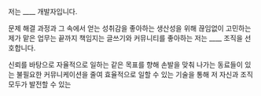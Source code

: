 저는 ____ 개발자입니다.

문제 해결 과정과 그 속에서 얻는 성취감을 좋아하는
생산성을 위해 끊임없이 고민하는
제가 맡은 업무는 끝까지 책임지는
글쓰기와 커뮤니티를 좋아하는
저는 ____ 조직을 선호합니다.

신뢰를 바탕으로 자율적으로 일하는
같은 목표를 향해 손발을 맞춰 나가는 동료들이 있는
불필요한 커뮤니케이션을 줄여 효율적으로 일할 수 있는
기술을 통해 저 자신과 조직 모두가 발전할 수 있는
